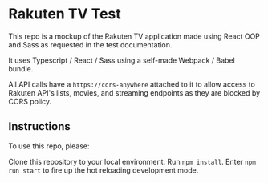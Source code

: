 # Rakuten TV Test

This repo is a mockup of the Rakuten TV application made using React OOP and Sass as requested in the test documentation.

It uses Typescript / React / Sass using a self-made Webpack / Babel bundle.

All API calls have a `https://cors-anywhere` attached to it to allow access to Rakuten API's lists, movies, and streaming endpoints as they are blocked by CORS policy.

## Instructions

To use this repo, please:

Clone this repository to your local environment.
Run `npm install`.
Enter `npm run start` to fire up the hot reloading development mode.

